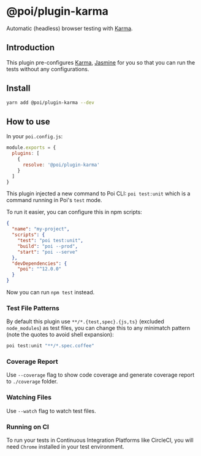 # @poi/plugin-karma

Automatic (headless) browser testing with [Karma](https://karma-runner.github.io/latest/index.html).

## Introduction

This plugin pre-configures [Karma](https://karma-runner.github.io/), [Jasmine](https://jasmine.github.io/) for you so that you can run the tests without any configurations.

## Install

```bash
yarn add @poi/plugin-karma --dev
```

## How to use

In your `poi.config.js`:

```js
module.exports = {
  plugins: [
    {
      resolve: '@poi/plugin-karma'
    }
  ]
}
```

This plugin injected a new command to Poi CLI: `poi test:unit` which is a command running in Poi's `test` mode.

To run it easier, you can configure this in npm scripts:

```json
{
  "name": "my-project",
  "scripts": {
    "test": "poi test:unit",
    "build": "poi --prod",
    "start": "poi --serve"
  },
  "devDependencies": {
    "poi": "^12.0.0"
  }
}
```

Now you can run `npm test` instead.

### Test File Patterns

By default this plugin use `**/*.{test,spec}.{js,ts}` (excluded `node_modules`) as test files, you can change this to any minimatch pattern (note the quotes to avoid shell expansion):

```bash
poi test:unit "**/*.spec.coffee"
```

### Coverage Report

Use `--coverage` flag to show code coverage and generate coverage report to `./coverage` folder.

### Watching Files

Use `--watch` flag to watch test files.

### Running on CI

To run your tests in Continuous Integration Platforms like CircleCI, you will need `Chrome` installed in your test environment.
